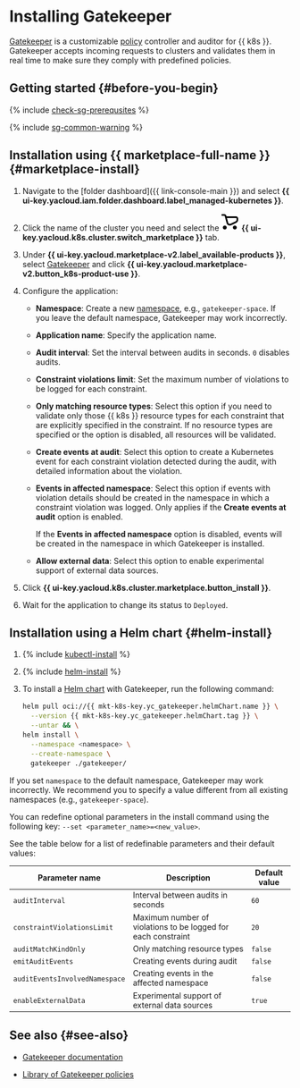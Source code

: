 # Installing Gatekeeper

[Gatekeeper](https://open-policy-agent.github.io/gatekeeper/website/) is a customizable [policy](../../concepts/network-policy.md) controller and auditor for {{ k8s }}. Gatekeeper accepts incoming requests to clusters and validates them in real time to make sure they comply with predefined policies.

## Getting started {#before-you-begin}

{% include [check-sg-prerequsites](../../../_includes/managed-kubernetes/security-groups/check-sg-prerequsites-lvl3.md) %}

{% include [sg-common-warning](../../../_includes/managed-kubernetes/security-groups/sg-common-warning.md) %}

## Installation using {{ marketplace-full-name }} {#marketplace-install}

1. Navigate to the [folder dashboard]({{ link-console-main }}) and select **{{ ui-key.yacloud.iam.folder.dashboard.label_managed-kubernetes }}**.

1. Click the name of the cluster you need and select the ![image](../../../_assets/console-icons/shopping-cart.svg) **{{ ui-key.yacloud.k8s.cluster.switch_marketplace }}** tab.

1. Under **{{ ui-key.yacloud.marketplace-v2.label_available-products }}**, select [Gatekeeper](https://yandex.cloud/ru/marketplace/products/yc/gatekeeper) and click **{{ ui-key.yacloud.marketplace-v2.button_k8s-product-use }}**.

1. Configure the application:
    * **Namespace**: Create a new [namespace](../../concepts/index.md#namespace), e.g., `gatekeeper-space`. If you leave the default namespace, Gatekeeper may work incorrectly.
    * **Application name**: Specify the application name.
    * **Audit interval**: Set the interval between audits in seconds. `0` disables audits.
    * **Constraint violations limit**: Set the maximum number of violations to be logged for each constraint.
    * **Only matching resource types**: Select this option if you need to validate only those {{ k8s }} resource types for each constraint that are explicitly specified in the constraint. If no resource types are specified or the option is disabled, all resources will be validated.
    * **Create events at audit**: Select this option to create a Kubernetes event for each constraint violation detected during the audit, with detailed information about the violation.
    * **Events in affected namespace**: Select this option if events with violation details should be created in the namespace in which a constraint violation was logged. Only applies if the **Create events at audit** option is enabled.
    
      If the **Events in affected namespace** option is disabled, events will be created in the namespace in which Gatekeeper is installed.

    * **Allow external data**: Select this option to enable experimental support of external data sources.

1. Click **{{ ui-key.yacloud.k8s.cluster.marketplace.button_install }}**.

1. Wait for the application to change its status to `Deployed`.

## Installation using a Helm chart {#helm-install}

1. {% include [kubectl-install](../../../_includes/managed-kubernetes/kubectl-install.md) %}

1. {% include [helm-install](../../../_includes/managed-kubernetes/helm-install.md) %}

1. To install a [Helm chart](https://helm.sh/docs/topics/charts/) with Gatekeeper, run the following command:
  
    ```bash
    helm pull oci://{{ mkt-k8s-key.yc_gatekeeper.helmChart.name }} \
      --version {{ mkt-k8s-key.yc_gatekeeper.helmChart.tag }} \
      --untar && \
    helm install \
      --namespace <namespace> \
      --create-namespace \
      gatekeeper ./gatekeeper/
    ```

  If you set `namespace` to the default namespace, Gatekeeper may work incorrectly. We recommend you to specify a value different from all existing namespaces (e.g., `gatekeeper-space`).

  You can redefine optional parameters in the install command using the following key: `--set <parameter_name>=<new_value>`.

  See the table below for a list of redefinable parameters and their default values:

  Parameter name | Description | Default value
  --- | --- | ---
  `auditInterval` | Interval between audits in seconds | `60`
  `constraintViolationsLimit` | Maximum number of violations to be logged for each constraint | `20`
  `auditMatchKindOnly` | Only matching resource types | `false`
  `emitAuditEvents` | Creating events during audit | `false`
  `auditEventsInvolvedNamespace` | Creating events in the affected namespace | `false`
  `enableExternalData` | Experimental support of external data sources | `true`

## See also {#see-also}

* [Gatekeeper documentation](https://open-policy-agent.github.io/gatekeeper/website/docs/)

* [Library of Gatekeeper policies](https://open-policy-agent.github.io/gatekeeper-library/website/)

